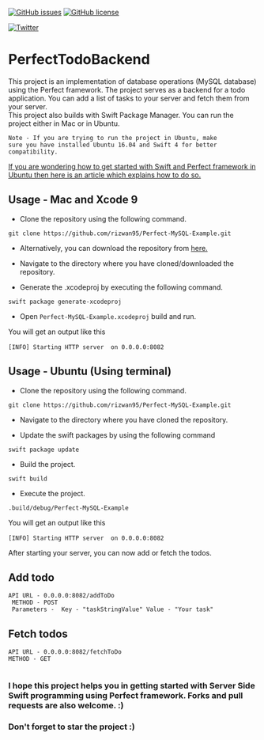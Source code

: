 [![GitHub issues](https://img.shields.io/github/issues/rizwan95/Perfect-MySQL-Example.svg)](https://github.com/rizwan95/Perfect-MySQL-Example/issues)
[![GitHub license](https://img.shields.io/github/license/rizwan95/Perfect-MySQL-Example.svg)](https://github.com/rizwan95/Perfect-MySQL-Example/blob/master/LICENSE)

[![Twitter](https://img.shields.io/twitter/url/https/github.com/rizwan95/Perfect-MySQL-Example.svg?style=social)](https://twitter.com/intent/tweet?text=Wow:&url=https%3A%2F%2Fgithub.com%2Frizwan95%2FPerfect-MySQL-Example)
# PerfectTodoBackend


This project is an implementation of database operations (MySQL database) using the Perfect framework. The project serves as a backend for a todo application. You can add a list of tasks to your server and fetch them from your server.    
This project also builds with Swift Package Manager. You can run the project either in Mac or in Ubuntu. 

<code>Note - If you are trying to run the project in Ubuntu, make sure you have installed Ubuntu 16.04 and Swift 4 for better compatibility. </code>

[If you are wondering how to get started with Swift and Perfect framework in Ubuntu then here is an article which explains how to do so.](https://www.bit.ly/installperfect "Deploying Perfect and Swift 4 on Ubuntu")


## Usage - Mac and Xcode 9

* Clone the repository using the following command.

<pre><code>git clone https://github.com/rizwan95/Perfect-MySQL-Example.git</code></pre>

* Alternatively, you can download the repository from [here.](https://github.com/rizwan95/Perfect-MySQL-Example/archive/master.zip "Perfect-MySQL example")

* Navigate to the directory where you have cloned/downloaded the repository.

* Generate the .xcodeproj by executing the following command.

<pre><code>swift package generate-xcodeproj</code></pre>

* Open <code>Perfect-MySQL-Example.xcodeproj</code> build and run. 

You will get an output like this

<pre><code>[INFO] Starting HTTP server  on 0.0.0.0:8082</code> </pre>

## Usage - Ubuntu (Using terminal)

* Clone the repository using the following command.

<pre><code>git clone https://github.com/rizwan95/Perfect-MySQL-Example.git</code></pre>

* Navigate to the directory where you have cloned the repository.

* Update the swift packages by using the following command
<pre><code>swift package update</code></pre>

* Build the project.
<pre><code>swift build</code></pre>

* Execute the project. 
<pre><code>.build/debug/Perfect-MySQL-Example</code></pre>

You will get an output like this

<pre><code>[INFO] Starting HTTP server  on 0.0.0.0:8082</code> </pre>

After starting your server, you can now add or fetch the todos.

## Add todo

<pre><code>API URL - 0.0.0.0:8082/addToDo 
 METHOD - POST
 Parameters -  Key - "taskStringValue" Value - "Your task" </code></pre>


## Fetch todos

<pre><code>API URL - 0.0.0.0:8082/fetchToDo 
METHOD - GET
  </code></pre>


### I hope this project helps you in getting started with Server Side Swift programming using Perfect framework. Forks and pull requests are also welcome. :) 
### Don't forget to star the project :) 



